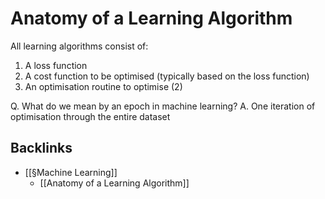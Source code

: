 # Anatomy of a Learning Algorithm
All learning algorithms consist of:
1. A loss function 
2. A cost function to be optimised (typically based on the loss function)
3. An optimisation routine to optimise (2)

Q. What do we mean by an epoch in machine learning?
A. One iteration of optimisation through the entire dataset

## Backlinks
* [[§Machine Learning]]
	* [[Anatomy of a Learning Algorithm]]

<!-- #anki/deck/ML -->

<!-- {BearID:89D00760-AA6B-4132-BBC0-E89AFBE8C5E1-75957-000053486C93357F} -->
